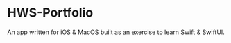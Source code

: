 # HWS-Portfolio
An app written for iOS &amp; MacOS built as an exercise to learn Swift &amp; SwiftUI.
